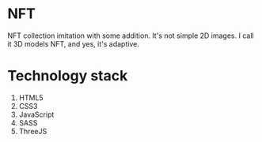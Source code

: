 # NFT
NFT collection imitation with some addition. It's not simple 2D images. I call it 3D models NFT, and yes, it's adaptive. 
# Technology stack
1. HTML5
2. CSS3
3. JavaScript
4. SASS
5. ThreeJS
